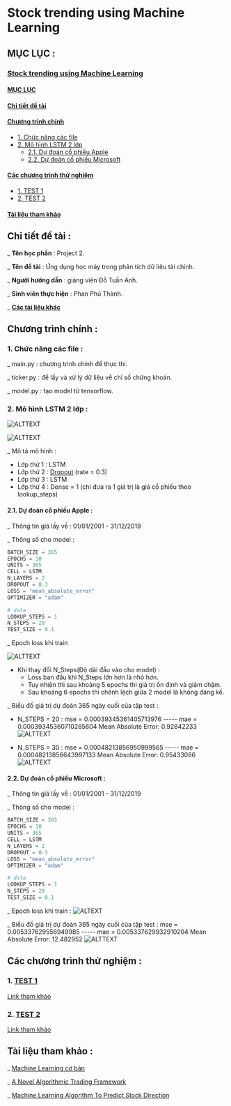 # Stock trending using Machine Learning

## MỤC LỤC : 

### [Stock trending using Machine Learning](#stock-trending-using-machine-learning)
#### [MỤC LỤC](#mục-lục-)
#### [Chi tiết đề tài](#chi-tiết-đề-tài-)
#### [Chương trình chính](#chương-trình-chính-)
- [1. Chức năng các file](#1-chức-năng-các-file-)
- [2. Mô hình LSTM 2 lớp](#2-mô-hình-lstm-2-lớp-)
    - [2.1. Dự đoán cổ phiếu Apple](#21-dự-đoán-cổ-phiếu-apple-)
    - [2.2. Dự đoán cổ phiếu Microsoft](#22-dự-đoán-cổ-phiếu-microsoft-)
#### [Các chương trình thử nghiệm](#các-chương-trình-thử-nghiệm-)
- [1. TEST 1](https://github.com/ThanhPP/HUST_20192_Project2/tree/master/Test124032020)
- [2. TEST 2](https://github.com/ThanhPP/HUST_20192_Project2/tree/master/Test042020)
#### [Tài liệu tham khảo](#tài-liệu-tham-khảo-)

## Chi tiết đề tài : 

_ **Tên học phần** : Project 2.

_ **Tên đề tài** : Ứng dụng học máy trong phân tích dữ liệu tài chính.

_ **Người hướng dẫn** : giảng viên Đỗ Tuấn Anh.

_ **Sinh viên thực hiện** : Phan Phú Thành.

_ [**Các tài liệu khác**](https://drive.google.com/open?id=1bVA8XYJ_cDb9mNIbi9VGlNTvnni_0VFJ)

## Chương trình chính :

### 1. Chức năng các file :

_ main.py : chương trình chính để thực thi.

_ ticker.py : để lấy và xử lý dữ liệu về chỉ số chứng khoán.

_ model.py : tạo model từ tensorflow.

### 2. Mô hình LSTM 2 lớp : 

![ALTTEXT](img/LSTM_2Layers_Graph.png)

![ALTTEXT](img/LSTM_2Layers_Summary.png)

_ Mô tả mô hình :
- Lớp thứ 1 : LSTM
- Lớp thứ 2 : [Dropout](https://www.phamduytung.com/blog/2019-05-05-deep-learning-dropout/) (rate = 0.3)
- Lớp thứ 3 : LSTM
- Lớp thứ 4 : Dense = 1 (chỉ đưa ra 1 giá trị là giá cổ phiếu theo lookup_steps)

#### 2.1. Dự đoán cổ phiếu Apple :
_ Thông tin giá lấy về : 01/01/2001 - 31/12/2019

_ Thông số cho model :
```python
BATCH_SIZE = 365
EPOCHS = 10
UNITS = 365
CELL = LSTM
N_LAYERS = 2
DROPOUT = 0.3
LOSS = "mean_absolute_error"
OPTIMIZER = "adam"

# data
LOOKUP_STEPS = 1
N_STEPS = 20
TEST_SIZE = 0.1
```

_ Epoch loss khi train 

![ALTTEXT](img/AAPL_LSTM_2_Layers_NSteps_25042020.png)

- Khi thay đổi N_Steps(Độ dài đầu vào cho model) :
    - Loss ban đầu khi N_Steps lớn hơn là nhỏ hơn.
    - Tuy nhiên thì sau khoảng 5 epochs thì giá trị ổn định và giảm chậm.
    - Sau khoảng 6 epochs thì chênh lệch giữa 2 model là không đáng kể.
    
_ Biểu đồ giá trị dự đoán 365 ngày cuối của tập test :
- N_STEPS = 20 : 
mse = 0.00039345361405713976 ----- mae = 0.00039345360710285604
Mean Absolute Error: 0.92842233
![ALTTEXT](img/AAPL_LSTM_2_Layers_NSteps20_Graph_25042020.png)

- N_STEPS = 30 :
mse = 0.00048213856950999565 ----- mae = 0.00048213856643997133
Mean Absolute Error: 0.95433086
![ALTTEXT](img/AAPL_LSTM_2_Layers_NSteps30_Graph_25042020.png)
    

    
#### 2.2. Dự đoán cổ phiếu Microsoft :
_ Thông tin giá lấy về : 01/01/2001 - 31/12/2019

_ Thông số cho model :
```python
BATCH_SIZE = 365
EPOCHS = 10
UNITS = 365
CELL = LSTM
N_LAYERS = 2
DROPOUT = 0.3
LOSS = "mean_absolute_error"
OPTIMIZER = "adam"

# data
LOOKUP_STEPS = 1
N_STEPS = 20
TEST_SIZE = 0.1
```

_ Epoch loss khi train :
![ALTEXT](img/MSFT_LSTM_2_Layers_NSteps_25042020.png)

_ Biểu đồ giá trị dự đoán 365 ngày cuối của tập test :
mse = 0.005337629556949985 ----- mae = 0.005337629932910204
Mean Absolute Error: 12.482952
![ALTTEXT](img/MSFT_LSTM_2_Layers_NSteps20_Graph_25042020.png)

## Các chương trình thử nghiệm :

### 1. [TEST 1](https://github.com/ThanhPP/HUST_20192_Project2/tree/master/Test124032020)

[Link tham khảo](https://medium.com/@jasonbamford/machine-learning-algorithm-to-predict-stock-direction-d54b7666cc7c)

### 2. [TEST 2](https://github.com/ThanhPP/HUST_20192_Project2/tree/master/Test042020)

[Link tham khảo](https://www.thepythoncode.com/article/stock-price-prediction-in-python-using-tensorflow-2-and-keras)

## Tài liệu tham khảo : 

_ [Machine Learning cơ bản](https://drive.google.com/open?id=0B7ujsutwirjXLXlwcnZUTjVVRXVjd19WNlVmREdac0xFNGIw)

_ [A Novel Algorithmic Trading Framework](https://drive.google.com/open?id=0B7ujsutwirjXc2YzVWdYWUZUZnBzNEp1MXotNVhrUEpfTmlj)

_ [Machine Learning Algorithm To Predict Stock Direction](https://medium.com/@jasonbamford/machine-learning-algorithm-to-predict-stock-direction-d54b7666cc7c)